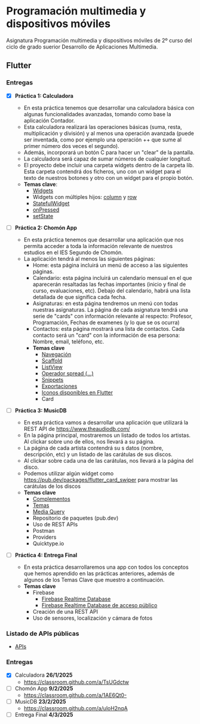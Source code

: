 # Programación multimedia y dispositivos móviles
Asignatura Programación multimedia y dispositivos móviles de 2º curso del ciclo de grado suerior Desarrollo de Aplicaciones Multimedia.

## Flutter

### Entregas

- [X] **Práctica 1: Calculadora**
  - En esta práctica tenemos que desarrollar una calculadora básica con algunas funcionalidades avanzadas, tomando como base la aplicación Contador.
  - Esta calculadora realizará las operaciones básicas (suma, resta, multiplicación y división) y al menos una operación avanzada (puede ser inventada, como por ejemplo una operación ++ que sume al primer número dos veces el segundo). 
  - Además, incorporará un botón C para hacer un "clear" de la pantalla.
  - La calculadora será capaz de sumar números de cualquier longitud.
  - El proyecto debe incluir una carpeta widgets dentro de la carpeta lib. Esta carpeta contendrá dos ficheros, uno con un widget para el texto de nuestros botones y otro con un widget para el propio botón.
  - **Temas clave**:
  	- [Widgets](WIDGETS.md)
    - Widgets con múltiples hijos: [column](COLUMN.md) y [row](ROW.md)
	- [StatefulWidget](STATEFUL.md)
	- [onPressed](ONPRESSED.md)
	- [setState](SETSTATE.md)
  
- [ ] **Práctica 2: Chomón App**
  - En esta práctica tenemos que desarrollar una aplicación que nos permita acceder a toda la información relevante de nuestros estudios en el IES Segundo de Chomón.
  - La aplicación tendrá al menos las siguientes páginas:
    - Home: esta página incluirá un menú de acceso a las siguientes páginas.
	- Calendario: esta página incluirá un calendario mensual en el que aparecerán resaltadas las fechas importantes (inicio y final de curso, evaluaciones, etc). Debajo del calendario, habrá una lista detallada de que significa cada fecha.
	- Asignaturas: en esta página tendremos un menú con todas nuestras asignaturas. La página de cada asignatura tendrá una serie de "cards" con información relevante al respecto: Profesor, Programación, Fechas de examenes (y lo que se os ocurra)
	- Contactos: esta página mostrará una lista de contactos. Cada contacto será un "card" con la información de esa persona: Nombre, email, teléfono, etc.
	- **Temas clave**
	  - [Navegación](NAVEGACION.md)
	  - [Scaffold](SCAFFOLD.md)
	  - [ListView](LISTVIEW.md)
	  - [Operador spread (...)](SPREAD.md)
	  - [Snippets](SNIPPETS.md)
	  - [Exportaciones](EXPORTACIONES.md)
	  - [Iconos disponibles en Flutter](https://api.flutter.dev/flutter/material/Icons-class.html)
	  - Card
	  
- [ ] **Práctica 3: MusicDB**
  - En esta práctica vamos a desarrollar una aplicación que utilizará la REST API de https://www.theaudiodb.com/
  - En la página principal, mostraremos un listado de todos los artistas. Al clickar sobre uno de ellos, nos llevará a su página.
  - La página de cada artista contendrá su s datos (nombre, descripción, etc) y un listado de las carátulas de sus discos.
  - Al clickar sobre cada una de las carátulas, nos llevará a la página del disco.
  - Podemos utilizar algún widget como https://pub.dev/packages/flutter_card_swiper para mostrar las carátulas de los discos
  - **Temas clave**
    - [Complementos](COMPLEMENTOS.md)	
	- [Temas](TEMAS.md)
	- [Media Query](MEDIA_QUERY.md)
	- Repositorio de paquetes (pub.dev)
	- Uso de REST APIs
	- Postman
	- Providers
	- Quicktype.io
	
- [ ] **Práctica 4: Entrega Final**
  - En esta práctica desarrollaremos una app con todos los conceptos que hemos aprendido en las prácticas anteriores, además de algunos de los Temas Clave que muestro a continuación.
  - **Temas clave**
    - Firebase
	  - [Firebase Realtime Database](https://firebase.google.com/docs/database?hl=es-419)
	  - [Firebase Realtime Database de acceso público](FIREBASE1.md)
	- Creación de una REST API
	- Uso de sensores, localización y cámara de fotos

### Listado de APIs públicas

- [APIs](https://github.com/public-apis/public-apis?tab=readme-ov-file)

### Entregas

- [X] Calculadora **26/1/2025**
  - https://classroom.github.com/a/TsUGdctw
- [ ] Chomón App **9/2/2025**
  - https://classroom.github.com/a/1AE6Qt0-
- [ ] MusicDB **23/2/2025**
  - https://classroom.github.com/a/uloH2nqA
- [ ] Entrega Final **4/3/2025**

